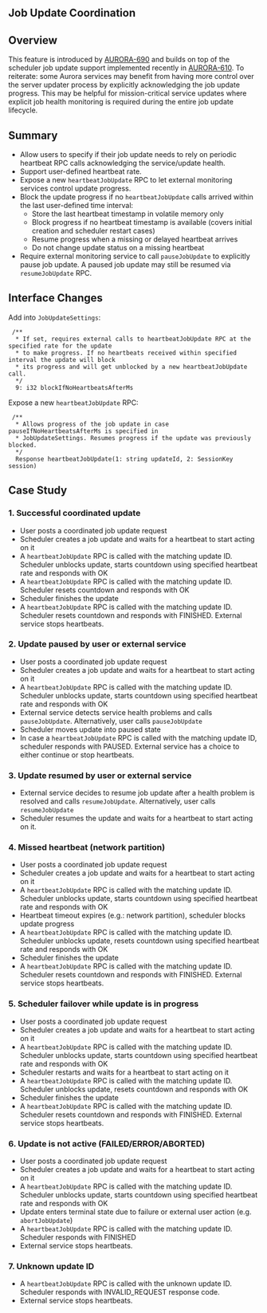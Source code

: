 Job Update Coordination
--------------

## Overview
This feature is introduced by [AURORA-690](https://issues.apache.org/jira/browse/AURORA-690) and
builds on top of the scheduler job update support implemented recently in
[AURORA-610](https://issues.apache.org/jira/browse/AURORA-610). To reiterate: some Aurora services
may benefit from having more control over the server updater process by explicitly acknowledging
the job update progress. This may be helpful for mission-critical service updates where explicit
job health monitoring is required during the entire job update lifecycle.

## Summary
* Allow users to specify if their job update needs to rely on periodic heartbeat RPC calls
acknowledging the service/update health.
* Support user-defined heartbeat rate.
* Expose a new `heartbeatJobUpdate` RPC to let external monitoring services control update progress.
* Block the update progress if no `heartbeatJobUpdate` calls arrived within the last user-defined
time interval:
  * Store the last heartbeat timestamp in volatile memory only
  * Block progress if no heartbeat timestamp is available (covers initial creation and scheduler
restart cases)
  * Resume progress when a missing or delayed heartbeat arrives
  * Do not change update status on a missing heartbeat
* Require external monitoring service to call `pauseJobUpdate` to explicitly pause job update.
A paused job update may still be resumed via `resumeJobUpdate` RPC.

## Interface Changes
Add into `JobUpdateSettings`:
```
 /**
  * If set, requires external calls to heartbeatJobUpdate RPC at the specified rate for the update
  * to make progress. If no heartbeats received within specified interval the update will block
  * its progress and will get unblocked by a new heartbeatJobUpdate call.
  */
  9: i32 blockIfNoHeartbeatsAfterMs
```

Expose a new `heartbeatJobUpdate` RPC:
```
 /**
  * Allows progress of the job update in case pauseIfNoHeartbeatsAfterMs is specified in
  * JobUpdateSettings. Resumes progress if the update was previously blocked.
  */
  Response heartbeatJobUpdate(1: string updateId, 2: SessionKey session)
```

## Case Study
### 1. Successful coordinated update
* User posts a coordinated job update request
* Scheduler creates a job update and waits for a heartbeat to start acting on it
* A `heartbeatJobUpdate` RPC is called with the matching update ID. Scheduler unblocks update,
starts countdown using specified heartbeat rate and responds with OK
* A `heartbeatJobUpdate` RPC is called with the matching update ID. Scheduler resets countdown and
responds with OK
* Scheduler finishes the update
* A `heartbeatJobUpdate` RPC is called with the matching update ID. Scheduler resets countdown and
responds with FINISHED. External service stops heartbeats.

### 2. Update paused by user or external service
* User posts a coordinated job update request
* Scheduler creates a job update and waits for a heartbeat to start acting on it
* A `heartbeatJobUpdate` RPC is called with the matching update ID. Scheduler unblocks update,
starts countdown using specified heartbeat rate and responds with OK
* External service detects service health problems and calls `pauseJobUpdate`. Alternatively, user
calls `pauseJobUpdate`
* Scheduler moves update into paused state
* In case a `heartbeatJobUpdate` RPC is called with the matching update ID, scheduler responds with
PAUSED. External service has a choice to either continue or stop heartbeats.

### 3. Update resumed by user or external service
* External service decides to resume job update after a health problem is resolved and calls
`resumeJobUpdate`. Alternatively, user calls `resumeJobUpdate`
* Scheduler resumes the update and waits for a heartbeat to start acting on it.

### 4. Missed heartbeat (network partition)
* User posts a coordinated job update request
* Scheduler creates a job update and waits for a heartbeat to start acting on it
* A `heartbeatJobUpdate` RPC is called with the matching update ID. Scheduler unblocks update,
starts countdown using specified heartbeat rate and responds with OK
* Heartbeat timeout expires (e.g.: network partition), scheduler blocks update progress
* A `heartbeatJobUpdate` RPC is called with the matching update ID. Scheduler unblocks update,
resets countdown using specified heartbeat rate and responds with OK
* Scheduler finishes the update
* A `heartbeatJobUpdate` RPC is called with the matching update ID. Scheduler resets countdown and
responds with FINISHED. External service stops heartbeats.

### 5. Scheduler failover while update is in progress
* User posts a coordinated job update request
* Scheduler creates a job update and waits for a heartbeat to start acting on it
* A `heartbeatJobUpdate` RPC is called with the matching update ID. Scheduler unblocks update,
starts countdown using specified heartbeat rate and responds with OK
* Scheduler restarts and waits for a heartbeat to start acting on it
* A `heartbeatJobUpdate` RPC is called with the matching update ID. Scheduler unblocks update,
resets countdown and responds with OK
* Scheduler finishes the update
* A `heartbeatJobUpdate` RPC is called with the matching update ID. Scheduler resets countdown and
responds with FINISHED. External service stops heartbeats.

### 6. Update is not active (FAILED/ERROR/ABORTED)
* User posts a coordinated job update request
* Scheduler creates a job update and waits for a heartbeat to start acting on it
* A `heartbeatJobUpdate` RPC is called with the matching update ID. Scheduler unblocks update,
starts countdown using specified heartbeat rate and responds with OK
* Update enters terminal state due to failure or external user action (e.g. `abortJobUpdate`)
* A `heartbeatJobUpdate` RPC is called with the matching update ID. Scheduler responds with FINISHED
* External service stops heartbeats.

### 7. Unknown update ID
* A `heartbeatJobUpdate` RPC is called with the unknown update ID. Scheduler responds with
INVALID_REQUEST response code.
* External service stops heartbeats.
